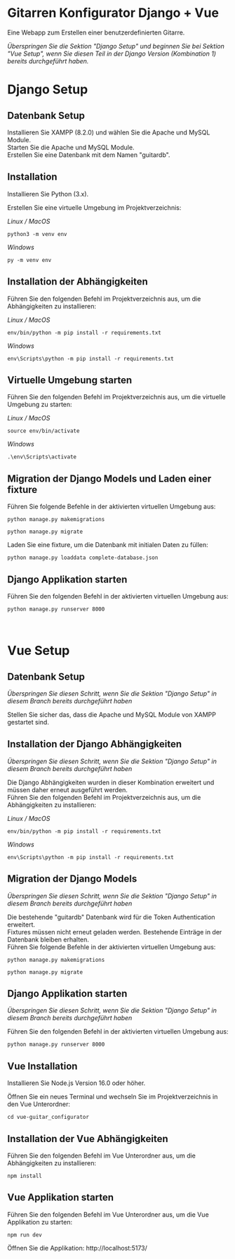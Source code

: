 # Gitarren Konfigurator Django + Vue
Eine Webapp zum Erstellen einer benutzerdefinierten Gitarre.


*Überspringen Sie die Sektion "Django Setup" und beginnen Sie bei Sektion "Vue Setup", wenn Sie diesen Teil in der Django Version (Kombination 1) bereits durchgeführt haben.*
<br>

# Django Setup

## Datenbank Setup
Installieren Sie XAMPP (8.2.0) und wählen Sie die Apache und MySQL Module. <br>
Starten Sie die Apache und MySQL Module. <br>
Erstellen Sie eine Datenbank mit dem Namen "guitardb".

## Installation
Installieren Sie Python (3.x). <br>

Erstellen Sie eine virtuelle Umgebung im Projektverzeichnis:

*Linux / MacOS*
```
python3 -m venv env
```

*Windows*
```
py -m venv env
```

## Installation der Abhängigkeiten 
Führen Sie den folgenden Befehl im Projektverzeichnis aus, um die Abhängigkeiten zu installieren:

*Linux / MacOS*
```
env/bin/python -m pip install -r requirements.txt
```

*Windows*
```
env\Scripts\python -m pip install -r requirements.txt
```

## Virtuelle Umgebung starten
Führen Sie den folgenden Befehl im Projektverzeichnis aus, um die virtuelle Umgebung zu starten:

*Linux / MacOS*
```
source env/bin/activate
```

*Windows*
```
.\env\Scripts\activate
```

## Migration der Django Models und Laden einer fixture
Führen Sie folgende Befehle in der aktivierten virtuellen Umgebung aus:

```
python manage.py makemigrations
```

```
python manage.py migrate
```

Laden Sie eine fixture, um die Datenbank mit initialen Daten zu füllen:
```
python manage.py loaddata complete-database.json
```

## Django Applikation starten
Führen Sie den folgenden Befehl in der aktivierten virtuellen Umgebung aus:

```
python manage.py runserver 8000
```

<br>

# Vue Setup 

## Datenbank Setup
*Überspringen Sie diesen Schritt, wenn Sie die Sektion "Django Setup" in diesem Branch bereits durchgeführt haben*

Stellen Sie sicher das, dass die Apache und MySQL Module von XAMPP gestartet sind.

## Installation der Django Abhängigkeiten
*Überspringen Sie diesen Schritt, wenn Sie die Sektion "Django Setup" in diesem Branch bereits durchgeführt haben*

Die Django Abhängigkeiten wurden in dieser Kombination erweitert und müssen daher erneut ausgeführt werden. <br>
Führen Sie den folgenden Befehl im Projektverzeichnis aus, um die Abhängigkeiten zu installieren:

*Linux / MacOS*
```
env/bin/python -m pip install -r requirements.txt
```

*Windows*
```
env\Scripts\python -m pip install -r requirements.txt
```

## Migration der Django Models 
*Überspringen Sie diesen Schritt, wenn Sie die Sektion "Django Setup" in diesem Branch bereits durchgeführt haben*

Die bestehende "guitardb" Datenbank wird für die Token Authentication erweitert. <br>
Fixtures müssen nicht erneut geladen werden. Bestehende Einträge in der Datenbank bleiben erhalten. <br>
Führen Sie folgende Befehle in der aktivierten virtuellen Umgebung aus:

```
python manage.py makemigrations
```

```
python manage.py migrate
```

## Django Applikation starten
*Überspringen Sie diesen Schritt, wenn Sie die Sektion "Django Setup" in diesem Branch bereits durchgeführt haben*

Führen Sie den folgenden Befehl in der aktivierten virtuellen Umgebung aus:

```
python manage.py runserver 8000
```

## Vue Installation
Installieren Sie Node.js Version 16.0 oder höher. <br>

Öffnen Sie ein neues Terminal und wechseln Sie im Projektverzeichnis in den Vue Unterordner:

```
cd vue-guitar_configurator
```

## Installation der Vue Abhängigkeiten 
Führen Sie den folgenden Befehl im Vue Unterordner aus, um die Abhängigkeiten zu installieren:

```
npm install
```

## Vue Applikation starten 
Führen Sie den folgenden Befehl im Vue Unterordner aus, um die Vue Applikation zu starten:

```
npm run dev
```
Öffnen Sie die Applikation: http://localhost:5173/
